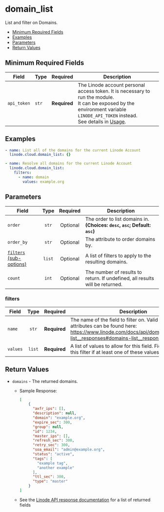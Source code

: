 # domain_list

List and filter on Domains.

- [Minimum Required Fields](#minimum-required-fields)
- [Examples](#examples)
- [Parameters](#parameters)
- [Return Values](#return-values)

## Minimum Required Fields
| Field       | Type  | Required     | Description                                                                                                                                                                                                              |
|-------------|-------|--------------|--------------------------------------------------------------------------------------------------------------------------------------------------------------------------------------------------------------------------|
| `api_token` | `str` | **Required** | The Linode account personal access token. It is necessary to run the module. <br/>It can be exposed by the environment variable `LINODE_API_TOKEN` instead. <br/>See details in [Usage](https://github.com/linode/ansible_linode?tab=readme-ov-file#usage). |

## Examples

```yaml
- name: List all of the domains for the current Linode Account
  linode.cloud.domain_list: {}
```

```yaml
- name: Resolve all domains for the current Linode Account
  linode.cloud.domain_list:
    filters:
      - name: domain
        values: example.org
```


## Parameters

| Field     | Type | Required | Description                                                                  |
|-----------|------|----------|------------------------------------------------------------------------------|
| `order` | <center>`str`</center> | <center>Optional</center> | The order to list domains in.  **(Choices: `desc`, `asc`; Default: `asc`)** |
| `order_by` | <center>`str`</center> | <center>Optional</center> | The attribute to order domains by.   |
| [`filters` (sub-options)](#filters) | <center>`list`</center> | <center>Optional</center> | A list of filters to apply to the resulting domains.   |
| `count` | <center>`int`</center> | <center>Optional</center> | The number of results to return. If undefined, all results will be returned.   |

### filters

| Field     | Type | Required | Description                                                                  |
|-----------|------|----------|------------------------------------------------------------------------------|
| `name` | <center>`str`</center> | <center>**Required**</center> | The name of the field to filter on. Valid filterable attributes can be found here: https://www.linode.com/docs/api/domains/#domains-list__responses#domains-list__responses   |
| `values` | <center>`list`</center> | <center>**Required**</center> | A list of values to allow for this field. Fields will pass this filter if at least one of these values matches.   |

## Return Values

- `domains` - The returned domains.

    - Sample Response:
        ```json
        [
            {
              "axfr_ips": [],
              "description": null,
              "domain": "example.org",
              "expire_sec": 300,
              "group": null,
              "id": 1234,
              "master_ips": [],
              "refresh_sec": 300,
              "retry_sec": 300,
              "soa_email": "admin@example.org",
              "status": "active",
              "tags": [
                "example tag",
                "another example"
              ],
              "ttl_sec": 300,
              "type": "master"
            }
        ]
        ```
    - See the [Linode API response documentation](https://www.linode.com/docs/api/domains/#domains-list__response-samples) for a list of returned fields


